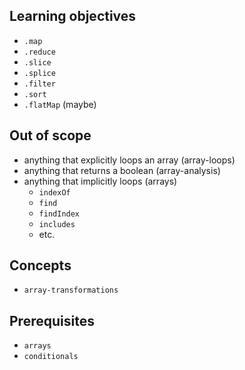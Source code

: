 ## Learning objectives

- `.map`
- `.reduce`
- `.slice`
- `.splice`
- `.filter`
- `.sort`
- `.flatMap` (maybe)

## Out of scope

- anything that explicitly loops an array (array-loops)
- anything that returns a boolean (array-analysis)
- anything that implicitly loops (arrays)
  - `indexOf`
  - `find`
  - `findIndex`
  - `includes`
  - etc.

## Concepts

- `array-transformations`

## Prerequisites

- `arrays`
- `conditionals`